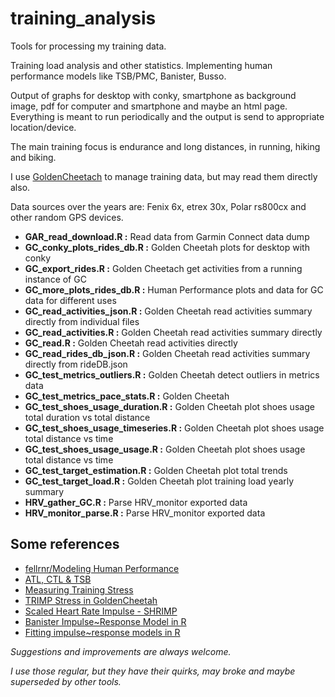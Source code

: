 
# training_analysis

Tools for processing my training data.

Training load analysis and other statistics.
Implementing human performance models like TSB/PMC, Banister, Busso.

Output of graphs for desktop with conky, smartphone as background image,
pdf for computer and smartphone and maybe an html page. Everything is meant to
run periodically and the output is send to appropriate location/device.

The main training focus is endurance and long distances, in running, hiking and biking.

I use [GoldenCheetach](https://www.goldencheetah.org/) to manage training data,
but may read them directly also.

Data sources over the years are: Fenix 6x, etrex 30x, Polar rs800cx and other random GPS devices.


- **GAR_read_download.R              :**   Read data from Garmin Connect data dump
- **GC_conky_plots_rides_db.R        :**   Golden Cheetah plots for desktop with conky
- **GC_export_rides.R                :**   Golden Cheetach get activities from a running instance of GC
- **GC_more_plots_rides_db.R         :**   Human Performance plots and data for GC data for different uses
- **GC_read_activities_json.R        :**   Golden Cheetah read activities summary directly from individual files
- **GC_read_activities.R             :**   Golden Cheetah read activities summary directly
- **GC_read.R                        :**   Golden Cheetah read activities directly
- **GC_read_rides_db_json.R          :**   Golden Cheetah read activities summary directly from rideDB.json
- **GC_test_metrics_outliers.R       :**   Golden Cheetah detect outliers in metrics data
- **GC_test_metrics_pace_stats.R     :**   Golden Cheetah
- **GC_test_shoes_usage_duration.R   :**   Golden Cheetah plot shoes usage total duration vs total distance
- **GC_test_shoes_usage_timeseries.R :**   Golden Cheetah plot shoes usage total distance vs time
- **GC_test_shoes_usage_usage.R      :**   Golden Cheetah plot shoes usage total distance vs time
- **GC_test_target_estimation.R      :**   Golden Cheetah plot total trends
- **GC_test_target_load.R            :**   Golden Cheetah plot training load yearly summary
- **HRV_gather_GC.R                  :**   Parse HRV_monitor exported data
- **HRV_monitor_parse.R              :**   Parse HRV_monitor exported data


## Some references 

- [fellrnr/Modeling Human Performance](https://fellrnr.com/wiki/Modeling_Human_Performance)
- [ATL, CTL & TSB](https://ianbarrington.com/2007/03/02/atl-ctl-tsb-explained/)
- [Measuring Training Stress](https://run.wxm.be/notes/measuring-training-stress.html)
- [TRIMP Stress in GoldenCheetah](https://run.wxm.be/2020/11/07/trimp-stress-in-goldencheetah.html)
- [Scaled Heart Rate Impulse - SHRIMP](https://andrewcooke.github.io/choochoo/impulse.html)
- [Banister Impulse~Response Model in R](https://complementarytraining.net/banister-impulseresponse-model-in-r/)
- [Fitting impulse~response models in R](https://wintherperformance.netlify.app/post/banister-model/)


*Suggestions and improvements are always welcome.*

*I use those regular, but they have their quirks, may broke and maybe superseded by other tools.*
